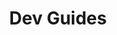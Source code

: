 ---
title: "Dev Guides"
linkTitle: "Dev Guides"
weight: 3
description: >
  About the SpaceONE Dev Guides
---